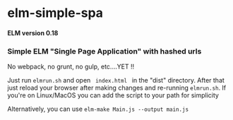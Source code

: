 # elm-simple-spa
<h4>ELM version 0.18</h4>
<h3>Simple ELM "Single Page Application" with hashed urls</h3>

<p>No webpack, no grunt, no gulp, etc....YET !!</p>
<p>Just run <code>elmrun.sh</code> and open <code> index.html </code> in the "dist" directory. After that just reload your browser after making changes and re-running <code>elmrun.sh</code>. If you're on Linux/MacOS you can add the script to your path for simplicity</p>
<p>Alternatively, you can use <code>elm-make Main.js --output main.js</code>

